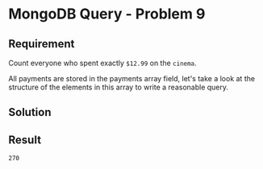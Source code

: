 # MongoDB Query - Problem 9

## Requirement

Count everyone who spent exactly `$12.99` on the `cinema`.

All payments are stored in the payments array field, let's take a look at the structure of the elements in this array to write a reasonable query.

## Solution


## Result

```result
270
```
